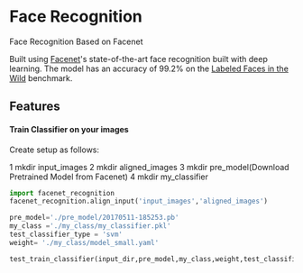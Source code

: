 # Face Recognition
Face Recognition Based on Facenet

Built using [Facenet](https://github.com/davidsandberg/facenet)'s state-of-the-art face recognition
built with deep learning. The model has an accuracy of 99.2% on the
[Labeled Faces in the Wild](http://vis-www.cs.umass.edu/lfw/) benchmark.

## Features

#### Train Classifier on your images

Create setup as follows:

1 mkdir input_images
2 mkdir aligned_images
3 mkdir pre_model(Download Pretrained Model from Facenet)
4 mkdir my_classifier


```python
import facenet_recognition
facenet_recognition.align_input('input_images','aligned_images')
```


```python
pre_model='./pre_model/20170511-185253.pb'
my_class ='./my_class/my_classifier.pkl' 
test_classifier_type = 'svm'
weight= './my_class/model_small.yaml'

test_train_classifier(input_dir,pre_model,my_class,weight,test_classifier_type)

```